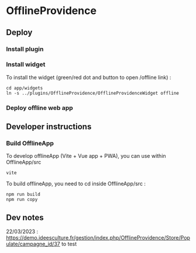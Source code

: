 # OfflineProvidence

## Deploy

### Install plugin

### Install widget

To install the widget (green/red dot and button to open /offline link) :

```
cd app/widgets
ln -s ../plugins/OfflineProvidence/OfflineProvidenceWidget offline
```

### Deploy offline web app

## Developer instructions

### Build OfflineApp

To develop offlineApp (Vite + Vue app + PWA), you can use within OfflineApp/src
```
vite
```

To build offlineApp, you need to cd inside OfflineApp/src :
```
npm run build
npm run copy
```

## Dev notes

22/03/2023 : https://demo.ideesculture.fr/gestion/index.php/OfflineProvidence/Store/Populate/campagne_id/37 to test